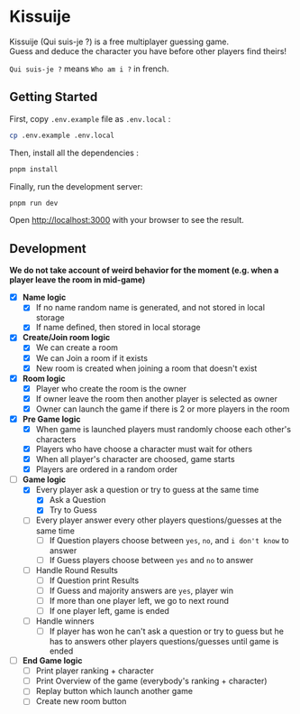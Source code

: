 # Kissuije

Kissuije (Qui suis-je ?) is a free multiplayer guessing game.   
Guess and deduce the character you have before other players find theirs!

`Qui suis-je ?` means `Who am i ?` in french.

## Getting Started

First, copy `.env.example` file as `.env.local` :

```bash
cp .env.example .env.local
```

Then, install all the dependencies :

```bash
pnpm install
```

Finally, run the development server:

```bash
pnpm run dev
```

Open [http://localhost:3000](http://localhost:3000) with your browser to see the result.

## Development

**We do not take account of weird behavior for the moment (e.g. when a player leave the room in mid-game)**

- [x] **Name logic**
  - [x] If no name random name is generated, and not stored in local storage
  - [x] If name defined, then stored in local storage

- [x] **Create/Join room logic**
  - [x] We can create a room
  - [x] We can Join a room if it exists
  - [x] New room is created when joining a room that doesn't exist

- [x] **Room logic**
  - [x] Player who create the room is the owner
  - [x] If owner leave the room then another player is selected as owner
  - [x] Owner can launch the game if there is 2 or more players in the room

- [x] **Pre Game logic**
  - [x] When game is launched players must randomly choose each other's characters
  - [x] Players who have choose a character must wait for others
  - [x] When all player's character are choosed, game starts
  - [x] Players are ordered in a random order
  
- [ ] **Game logic**
  - [x] Every player ask a question or try to guess at the same time
    - [x] Ask a Question
    - [x] Try to Guess
  - [ ] Every player answer every other players questions/guesses at the same time
    - [ ] If Question players choose between `yes`, `no`, and `i don't know` to answer
    - [ ] If Guess players choose between `yes` and `no` to answer
  - [ ] Handle Round Results
    - [ ] If Question print Results
    - [ ] If Guess and majority answers are `yes`, player win
    - [ ] If more than one player left, we go to next round
    - [ ] If one player left, game is ended
  - [ ] Handle winners
    - [ ] If player has won he can't ask a question or try to guess but he has to answers other players questions/guesses until game is ended

- [ ] **End Game logic**
  - [ ] Print player ranking + character
  - [ ] Print Overview of the game (everybody's ranking + character)
  - [ ] Replay button which launch another game
  - [ ] Create new room button
